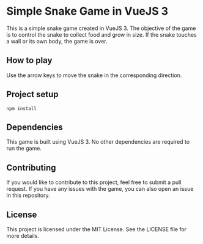 # Simple Snake Game in VueJS 3
This is a simple snake game created in VueJS 3. The objective of the game is to control the snake to collect food and grow in size. If the snake touches a wall or its own body, the game is over.

## How to play
Use the arrow keys to move the snake in the corresponding direction.

## Project setup
```
npm install
```
## Dependencies
This game is built using VueJS 3. No other dependencies are required to run the game.

## Contributing
If you would like to contribute to this project, feel free to submit a pull request. If you have any issues with the game, you can also open an issue in this repository.

## License
This project is licensed under the MIT License. See the LICENSE file for more details.
